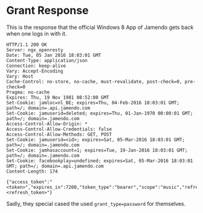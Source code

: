 Grant Response
=============

This is the response that the official Windows 8 App of Jamendo gets back when one logs in with it.

``` http
HTTP/1.1 200 OK
Server: ngx_openresty
Date: Tue, 05 Jan 2016 18:03:01 GMT
Content-Type: application/json
Connection: keep-alive
Vary: Accept-Encoding
Vary: Host
Cache-Control: no-store, no-cache, must-revalidate, post-check=0, pre-check=0
Pragma: no-cache
Expires: Thu, 19 Nov 1981 08:52:00 GMT
Set-Cookie: jamloc=nl_BE; expires=Thu, 04-Feb-2016 18:03:01 GMT; path=/; domain=.api.jamendo.com
Set-Cookie: jamuserid=deleted; expires=Thu, 01-Jan-1970 00:00:01 GMT; path=/; domain=.jamendo.com
Access-Control-Allow-Origin: *
Access-Control-Allow-Credentials: false
Access-Control-Allow-Methods: GET, POST
Set-Cookie: jamuserid=<id>; expires=Sat, 05-Mar-2016 18:03:01 GMT; path=/; domain=.jamendo.com
Set-Cookie: jamhasaccount=1; expires=Tue, 19-Jan-2016 18:03:01 GMT; path=/; domain=.jamendo.com
Set-Cookie: facebookplay=undefined; expires=Sat, 05-Mar-2016 18:03:01 GMT; path=/; domain=.api.jamendo.com
Content-Length: 174

{"access_token":"<token>","expires_in":7200,"token_type":"bearer","scope":"music","refresh_token":"<refresh_token>"}
```

Sadly, they special cased the used `grant_type=password` for themselves.